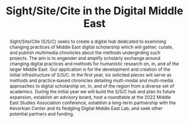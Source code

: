 ---
pid: sight-site-cite
title: Sight/Site/Cite in the Digital Middle East
category: DH Seed Grant Recipient
cohort_year: '2022'
abstract: Sight/Site/Cite (S/S/C) seeks to create a digital hub dedicated to examining
  changing practices of Middle East digital scholarship which will gather, curate,
  and publish multimedia chronicles about the methods undergirding such projects.
  The aim is to engender and amplify scholarly exchange around changing digital practices
  and methods for humanistic research on, in, and of the larger Middle East. Our application
  is for the development and creation of the initial infrastructure of S/S/C. In the
  first year, six solicited pieces will serve as methods and practice-based chronicles
  detailing multi-modal and multi-media approaches to digital scholarship on, in,
  and of the region from a diverse set of academics. During the initial year we will
  build the S/S/C hub and plan its future expansion, establish an advisory board,
  host a roundtable at the 2022 Middle East Studies Association conference, establish
  a long-term partnership with the Kevorkian Center and its fledgling Digital Middle
  East Lab, and seek other potential partners and funding.
pis:
- mccormick
layout: project
---